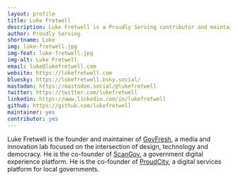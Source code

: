 ```yaml
---
layout: profile
title: Luke Fretwell
description: Luke Fretwell is a Proudly Serving contributor and maintainer.
author: Proudly Serving
shortname: Luke
img: luke-fretwell.jpg
img-feat: luke-fretwell.jpg
img-alt: Luke Fretwell
email: luke@lukefretwell.com
website: https://lukefretwell.com
bluesky: https://lukefretwell.bsky.social/
mastodon: https://mastodon.social/@lukefretwell
twitter: https://twitter.com/lukefretwell
linkedin: https://www.linkedin.com/in/lukefretwell
github: https://github.com/lukefretwell
maintainer: yes
contributor: yes
---
```


Luke Fretwell is the founder and maintainer of [GovFresh](https://govfresh.com), a media and innovation lab focused on the intersection of design, technology and democracy. He is the co-founder of [ScanGov](https://scangov.com), a government digital experience platform. He is the co-founder of [ProudCity](https://proudcity.com), a digital services platform for local governments.

